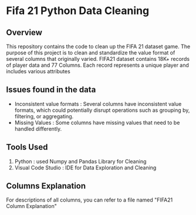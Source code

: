 # Fifa 21 Python Data Cleaning
## Overview
This repository contains the code to clean up the FIFA 21 dataset game. The purpose of this project is to clean and standardize the value format of several columns that originally varied. FIFA21 dataset contains 18K+ records of player data and 77 Columns. Each record represents a unique player and includes various attributes
## Issues found in the data
- Inconsistent value formats : Several columns have inconsistent value formats, which could potentially disrupt operations such as grouping by, filtering, or aggregating.
- Missing Values : Some columns have missing values that need to be handled differently.
## Tools Used
1. Python : used Numpy and Pandas Library for Cleaning
2. Visual Code Studio : IDE for Data Exploration and Cleaning
## Columns Explanation
For descriptions of all columns, you can refer to a file named "FIFA21 Column Explanation"
